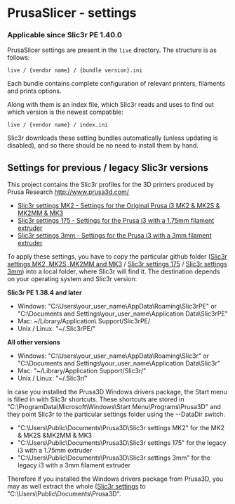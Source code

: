# PrusaSlicer - settings 

### Applicable since Slic3r PE 1.40.0

PrusaSlicer settings are present in the `live` directory. The structure is as follows:

`live / {vendor name} / {bundle version}.ini`

Each bundle contains complete configuration of relevant printers, filaments and prints options.

Along with them is an index file, which Slic3r reads and uses to find out which version is the newest compatible:

`live / {vendor name} / index.ini`

Slic3r downloads these setting bundles automatically (unless updating is disabled), and so there should be no need to install them by hand.

## Settings for previous / legacy Slic3r versions

This project contains the Slic3r profiles for the 3D printers produced by Prusa Research http://www.prusa3d.com/

* [Slic3r settings MK2 - Settings for the Original Prusa i3 MK2 & MK2S & MK2MM & MK3](https://github.com/prusa3d/Slic3r-settings/tree/master/old/Slic3r%20settings%20MK2S%20MK2MM%20and%20MK3)
* [Slic3r settings 175 - Settings for the Prusa i3 with a 1.75mm filament extruder](https://github.com/prusa3d/Slic3r-settings/tree/master/old/Slic3r%20settings%20175)
* [Slic3r settings 3mm - Settings for the Prusa i3 with a 3mm filament extruder](https://github.com/prusa3d/Slic3r-settings/tree/master/old/Slic3r%20settings%203mm)

To apply these settings, you have to copy the particular github folder
([Slic3r settings MK2, MK2S, MK2MM and MK3](https://github.com/prusa3d/Slic3r-settings/tree/master/Slic3r%20settings%20MK2S%20MK2MM%20and%20MK3) /
[Slic3r settings 175](https://github.com/prusa3d/Slic3r-settings/tree/master/old/Slic3r%20settings%20175) /
[Slic3r settings 3mm](https://github.com/prusa3d/Slic3r-settings/tree/master/old/Slic3r%20settings%203mm))
into a local folder, where Slic3r will find it. The destination depends on your operating system and Slic3r version:

__Slic3r PE 1.38.4 and later__

 * Windows: "C:\Users\your_user_name\AppData\Roaming\Slic3rPE" or "C:\Documents and Settings\your_user_name\Application Data\Slic3rPE"
 * Mac: ~/Library/Application\ Support/Slic3rPE/
 * Unix / Linux: "~/.Slic3rPE/"

__All other versions__

* Windows: "C:\Users\your_user_name\AppData\Roaming\Slic3r\" or "C:\Documents and Settings\your_user_name\Application Data\Slic3r\"
* Mac: "~/Library/Application Support/Slic3r/"
* Unix / Linux: "~/.Slic3r/"

In case you installed the Prusa3D Windows drivers package, the Start menu is filled in with Slic3r shortcuts. These shortcuts are stored in "C:\ProgramData\Microsoft\Windows\Start Menu\Programs\Prusa3D" and they point Slic3r to the particular settings folder using the --DataDir switch.

* "C:\Users\Public\Documents\Prusa3D\Slic3r settings MK2" for the MK2 & MK2S &MK2MM & MK3
* "C:\Users\Public\Documents\Prusa3D\Slic3r settings 175" for the legacy i3 with a 1.75mm extruder
* "C:\Users\Public\Documents\Prusa3D\Slic3r settings 3mm" for the legacy i3 with a 3mm filament extruder

Therefore if you installed the Windows drivers package from Prusa3D, you may as well extract the whole ([Slic3r settings](https://github.com/prusa3d/Slic3r-settings/tree/master/) to "C:\Users\Public\Documents\Prusa3D\".

